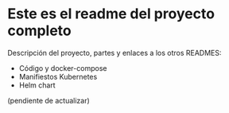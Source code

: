 # Este es el readme del proyecto completo

Descripción del proyecto, partes y enlaces a los otros READMES:
- Código y docker-compose
- Manifiestos Kubernetes
- Helm chart

(pendiente de actualizar)
